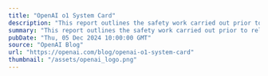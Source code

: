 ```yaml
---
title: "OpenAI o1 System Card"
description: "This report outlines the safety work carried out prior to releasing OpenAI o1 and o1-mini, including external red teaming and frontier risk evaluations according to our Preparedness Framework."
summary: "This report outlines the safety work carried out prior to releasing OpenAI o1 and o1-mini, including external red teaming and frontier risk evaluations according to our Preparedness Framework."
pubDate: "Thu, 05 Dec 2024 10:00:00 GMT"
source: "OpenAI Blog"
url: "https://openai.com/blog/openai-o1-system-card"
thumbnail: "/assets/openai_logo.png"
---
```


